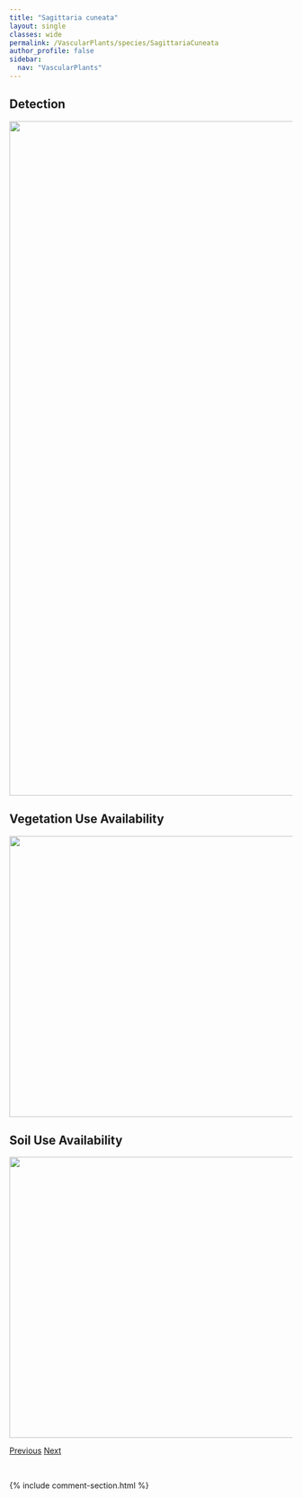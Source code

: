 ```yaml
---
title: "Sagittaria cuneata"
layout: single
classes: wide
permalink: /VascularPlants/species/SagittariaCuneata
author_profile: false
sidebar:
  nav: "VascularPlants"
---
```


<h2>Detection</h2>

<a href="https://drive.google.com/uc?export=view&id=1c1iPnlHh1GuTa3rutWYlf5afjEyDE5GV">
<img src="https://drive.google.com/uc?export=view&id=1c1iPnlHh1GuTa3rutWYlf5afjEyDE5GV" height = "1200" width = "800">
</a>


<h2>Vegetation Use Availability</h2>

<a href="https://drive.google.com/uc?export=view&id=1MnLdkp4W6e5NOVMIEzzqJ4nHapXXDnyI">
<img src="https://drive.google.com/uc?export=view&id=1MnLdkp4W6e5NOVMIEzzqJ4nHapXXDnyI" height = "500" width = "1000">
</a>


<h2>Soil Use Availability</h2>

<a href="https://drive.google.com/uc?export=view&id=1hyksJbcU6T6mJ8MFCI58YI_RwFhgqW9K">
<img src="https://drive.google.com/uc?export=view&id=1hyksJbcU6T6mJ8MFCI58YI_RwFhgqW9K" height = "500" width = "1000">
</a>


<a href="/DevelopmentWebsite/VascularPlants/species/SabulinaRubella" class="pagination--pager" title="Sabulina rubella">Previous</a> <a href="/DevelopmentWebsite/VascularPlants/species/SagittariaLatifolia" class="pagination--pager" title="Sagittaria latifolia">Next</a>

<p>&nbsp;</p>

{% include comment-section.html %}
